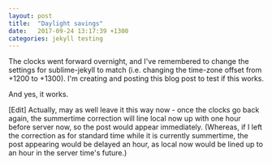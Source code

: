 ```yaml
---
layout: post
title:  "Daylight savings"
date:   2017-09-24 13:17:39 +1300
categories: jekyll testing
---
```

The clocks went forward overnight, and I've remembered to change the settings for sublime-jekyll to match (i.e. changing the time-zone offset from +1200 to +1300). I'm creating and posting this blog post to test if this works.

And yes, it works.

[Edit] Actually, may as well leave it this way now - once the clocks go back again, the summertime correction will line local now up with one hour before server now, so the post would appear immediately. (Whereas, if I left the correction as for standard time while it is currently summertime, the post appearing would be delayed an hour, as local now would be lined up to an hour in the server time's future.)
